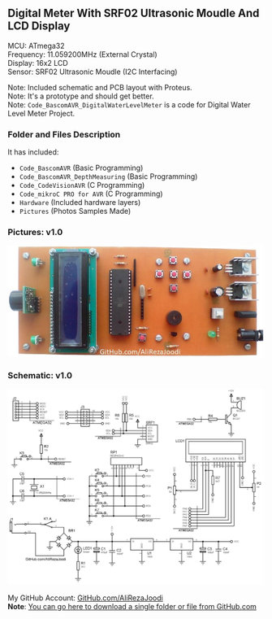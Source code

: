 ## Digital Meter With SRF02 Ultrasonic Moudle And LCD Display
	   
MCU:		ATmega32  
Frequency:     	11.059200MHz (External Crystal)   
Display:        16x2 LCD   
Sensor:		SRF02 Ultrasonic Moudle (I2C Interfacing)     

Note: Included schematic and PCB layout with Proteus.  
Note: It's a prototype and should get better.  
Note: `Code_BascomAVR_DigitalWaterLevelMeter` is a code for Digital Water Level Meter Project.  

### Folder and Files Description
It has included:
- `Code_BascomAVR` (Basic Programming)
- `Code_BascomAVR_DepthMeasuring` (Basic Programming)
- `Code_CodeVisionAVR` (C Programming)
- `Code_mikroC PRO for AVR` (C Programming)
- `Hardware` (Included hardware layers)
- `Pictures` (Photos Samples Made)

### Pictures: v1.0
![](Pictures/v1.0.jpg)

### Schematic: v1.0
![](Hardware/v1.0.png)

My GitHub Account: [GitHub.com/AliRezaJoodi](https://github.com/AliRezaJoodi)  
**Note**: [You can go here to download a single folder or file from GitHub.com](https://minhaskamal.github.io/DownGit/#/home)

